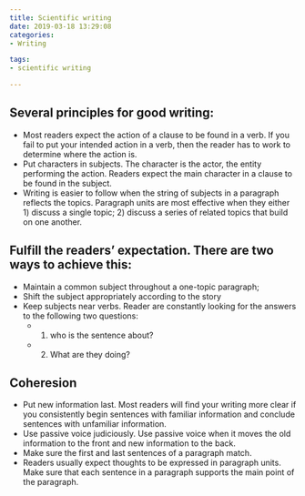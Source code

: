 ```yaml
---
title: Scientific writing
date: 2019-03-18 13:29:08
categories:
- Writing

tags:
- scientific writing

---
```



## Several principles for good writing:
- Most readers expect the action of a clause to be found in a verb. If you fail to put your intended action in a verb, then the reader has to work to determine where the action is. 
- Put characters in subjects. The character is the actor, the entity performing the action. Readers expect the main character in a clause to be found in the subject. 
- Writing is easier to follow when the string of subjects in a paragraph reflects the topics. Paragraph units are most effective when they either 1) discuss a single topic; 2) discuss a series of related topics that build on one another. 

## Fulfill the readers’ expectation. There are two ways to achieve this: 
- Maintain a common subject throughout a one-topic paragraph;
- Shift the subject appropriately according to the story
- Keep subjects near verbs. Reader are constantly looking for the answers to the following two questions: 
	- 1) who is the sentence about? 
	- 2) What are they doing? 

## Coheresion 
- Put new information last. Most readers will find your writing more clear if you consistently begin sentences with familiar information and conclude sentences with unfamiliar information. 
- Use passive voice judiciously. Use passive voice when it moves the old information to the front and new information to the back. 
- Make sure the first and last sentences of a paragraph match. 
- Readers usually expect thoughts to be expressed in paragraph units. Make sure that each sentence in a paragraph supports the main point of the paragraph.

